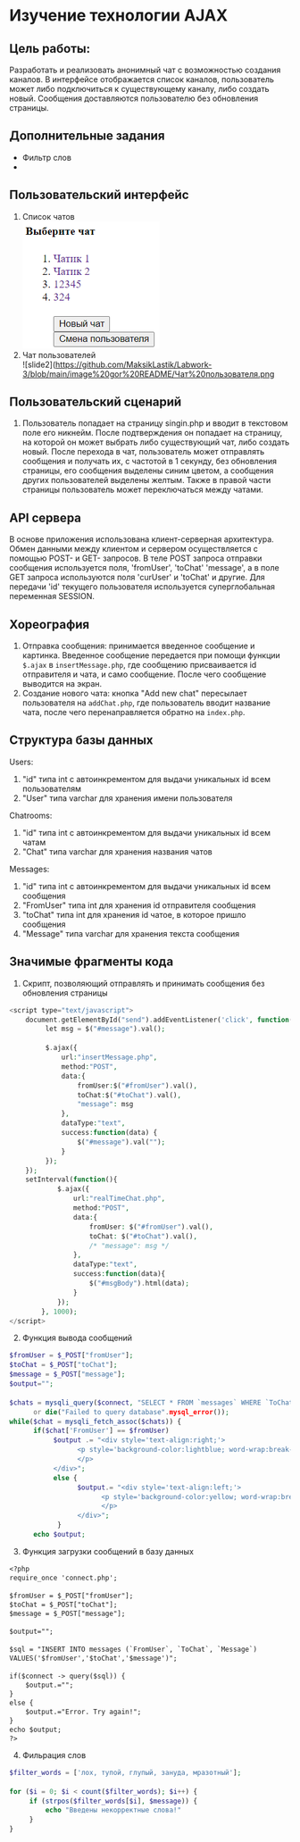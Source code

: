 # Изучение технологии AJAX 

## Цель работы:
Разработать и реализовать анонимный чат с возможностью создания каналов. В интерфейсе отображается список каналов, пользователь может либо подключиться к существующему каналу, либо создать новый. Сообщения доставляются пользователю без обновления страницы.

## Дополнительные задания
- Фильтр слов
- 
## Пользовательский интерфейс
1. Список чатов                       
   ![slide1](https://github.com/MaksikLastik/Labwork-3/blob/main/image%20gor%20README/Список%20чатов.png)
1. Чат пользователей                           
   ![slide2](https://github.com/MaksikLastik/Labwork-3/blob/main/image%20gor%20README/Чат%20пользователя.png

## Пользовательский сценарий
1. Пользователь попадает на страницу singin.php и вводит в текстовом поле его никнейм. После подтверждения он попадает на страницу, на которой он может выбрать либо существующий чат, либо создать новый. После перехода в чат, пользователь может отправлять сообщения и получать их, с частотой в 1 секунду, без обновления страницы, его сообщения выделены синим цветом, а сообщения других пользователей выделены желтым. Также в правой части страницы пользователь может переключаться между чатами.

## API сервера
В основе приложения использована клиент-серверная архитектура. Обмен данными между клиентом и сервером осуществляется с помощью POST- и GET- запросов. В теле POST запроса отправки сообщения используется поля, 'fromUser', 'toChat'  'message', а в поле  GET запроса используются поля 'curUser' и 'toChat' и другие. Для передачи 'id' текущего пользователя используется суперглобальная переменная SESSION.

## Хореография
1. Отправка сообщения: принимается введенное сообщение и картинка. Введенное сообщение передается при помощи функции `$.ajax` в `insertMessage.php`, где сообщению присваивается id отправителя и чата, и само сообщение. После чего сообщение выводится на экран.
2. Создание нового чата: кнопка "Add new chat" пересылает пользователя на `addChat.php`, где пользователь вводит название чата, после чего перенаправляется обратно на `index.php`.

## Структура базы данных
   
Users:
1. "id" типа int с автоинкрементом для выдачи уникальных id всем пользователям
2. "User" типа varchar для хранения имени пользователя

Chatrooms:
1. "id" типа int с автоинкрементом для выдачи уникальных id всем чатам
2. "Chat" типа varchar для хранения названия чатов

Messages:
1. "id" типа int с автоинкрементом для выдачи уникальных id всем сообщения
2. "FromUser" типа int для хранения id отправителя сообщения
3. "toChat" типа int для хранения id чатое, в которое пришло сообщения
4. "Message" типа varchar для хранения текста сообщения

## Значимые фрагменты кода
1. Скрипт, позволяющий отправлять и принимать сообщения без обновления страницы
```php
<script type="text/javascript">
    document.getElementById("send").addEventListener('click', function() {    
         let msg = $("#message").val();

         $.ajax({
             url:"insertMessage.php",
             method:"POST",
             data:{
                 fromUser:$("#fromUser").val(),
                 toChat:$("#toChat").val(),
                 "message": msg
             },
             dataType:"text",
             success:function(data) {
                 $("#message").val("");
             }
         });    
    });
    setInterval(function(){
            $.ajax({
                url:"realTimeChat.php",
                method:"POST",
                data:{
                    fromUser: $("#fromUser").val(),
                    toChat: $("#toChat").val(),
                    /* "message": msg */
                },
                dataType:"text",
                success:function(data){
                    $("#msgBody").html(data);
                }
            });
        }, 1000);
</script>
```
2. Функция вывода сообщений
```php
$fromUser = $_POST["fromUser"];
$toChat = $_POST["toChat"];
$message = $_POST["message"];
$output="";

$chats = mysqli_query($connect, "SELECT * FROM `messages` WHERE `ToChat` = '$toChat' ")
      or die("Failed to query database".mysql_error());
while($chat = mysqli_fetch_assoc($chats)) {
      if($chat['FromUser'] == $fromUser)
           $output .= "<div style='text-align:right;'>
                 <p style='background-color:lightblue; word-wrap:break-word; display:inline-block; padding:5px; border-radius:10px; max width:70%;'>".$chat['Message']."
                 </p>
           </div>";
           else {
                 $output.= "<div style='text-align:left;'>
                       <p style='background-color:yellow; word-wrap:break-word; display:inline-block; padding:5px; border-radius:10px; max width:70%;'>".$chat['Message']."
                       </p>
                 </div>";
            }
      echo $output;
```
3. Функция загрузки сообщений в базу данных
```
<?php
require_once 'connect.php';

$fromUser = $_POST["fromUser"];
$toChat = $_POST["toChat"];
$message = $_POST["message"];

$output="";

$sql = "INSERT INTO messages (`FromUser`, `ToChat`, `Message`) VALUES('$fromUser','$toChat','$message')";

if($connect -> query($sql)) {
    $output.="";
}
else {
    $output.="Error. Try again!";
}
echo $output;
?>
```
4. Фильрация слов
```php
$filter_words = ['лох, тупой, глупый, зануда, мразотный'];

for ($i = 0; $i < count($filter_words); $i++) {
     if (strpos($filter_words[$i], $message)) {
         echo "Введены некорректные слова!"
     }
}
```
